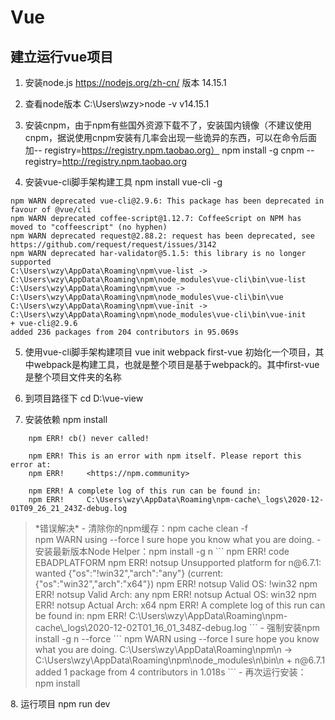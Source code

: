 # Vue

## 建立运行vue项目
1. 安装node.js
    https://nodejs.org/zh-cn/
    版本 14.15.1

2. 查看node版本
    C:\Users\wzy>node -v
    v14.15.1

3. 安装cnpm，由于npm有些国外资源下载不了，安装国内镜像（不建议使用cnpm，据说使用cnpm安装有几率会出现一些诡异的东西，可以在命令后面加-- registry=https://registry.npm.taobao.org）
    npm install -g cnpm --registry=http://registry.npm.taobao.org

4. 安装vue-cli脚手架构建工具
    npm install vue-cli -g
```
npm WARN deprecated vue-cli@2.9.6: This package has been deprecated in favour of @vue/cli
npm WARN deprecated coffee-script@1.12.7: CoffeeScript on NPM has moved to "coffeescript" (no hyphen)
npm WARN deprecated request@2.88.2: request has been deprecated, see https://github.com/request/request/issues/3142
npm WARN deprecated har-validator@5.1.5: this library is no longer supported
C:\Users\wzy\AppData\Roaming\npm\vue-list -> C:\Users\wzy\AppData\Roaming\npm\node_modules\vue-cli\bin\vue-list
C:\Users\wzy\AppData\Roaming\npm\vue -> C:\Users\wzy\AppData\Roaming\npm\node_modules\vue-cli\bin\vue
C:\Users\wzy\AppData\Roaming\npm\vue-init -> C:\Users\wzy\AppData\Roaming\npm\node_modules\vue-cli\bin\vue-init
+ vue-cli@2.9.6
added 236 packages from 204 contributors in 95.069s
```
5. 使用vue-cli脚手架构建项目
    vue init webpack first-vue
    初始化一个项目，其中webpack是构建工具，也就是整个项目是基于webpack的。其中first-vue是整个项目文件夹的名称

6. 到项目路径下
    cd D:\vue-view

7. 安装依赖
    npm install
```
	npm ERR! cb() never called!

	npm ERR! This is an error with npm itself. Please report this error at:
	npm ERR!     <https://npm.community>

	npm ERR! A complete log of this run can be found in:
	npm ERR!     C:\Users\wzy\AppData\Roaming\npm-cache\_logs\2020-12-01T09_26_21_243Z-debug.log
```
<blockquote>
	*错误解决*
	- 清除你的npm缓存：npm cache clean -f 
	<br/> npm WARN using --force I sure hope you know what you are doing.
	- 安装最新版本Node Helper：npm install -g n
	```
	npm ERR! code EBADPLATFORM
	npm ERR! notsup Unsupported platform for n@6.7.1: wanted {"os":"!win32","arch":"any"} (current: {"os":"win32","arch":"x64"})
	npm ERR! notsup Valid OS:    !win32
	npm ERR! notsup Valid Arch:  any
	npm ERR! notsup Actual OS:   win32
	npm ERR! notsup Actual Arch: x64
	npm ERR! A complete log of this run can be found in:
	npm ERR!     C:\Users\wzy\AppData\Roaming\npm-cache\_logs\2020-12-02T01_16_01_348Z-debug.log
	```
	- 强制安装npm install -g n --force
	```
	npm WARN using --force I sure hope you know what you are doing.
	C:\Users\wzy\AppData\Roaming\npm\n -> C:\Users\wzy\AppData\Roaming\npm\node_modules\n\bin\n
	+ n@6.7.1
	added 1 package from 4 contributors in 1.018s
	```
	- 再次运行安装： npm install 
</blockquote>
8. 运行项目
    npm run dev

## 


